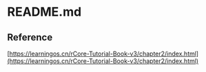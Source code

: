 # README.md

## Reference

[https://learningos.cn/rCore-Tutorial-Book-v3/chapter2/index.html](https://learningos.cn/rCore-Tutorial-Book-v3/chapter2/index.html)

